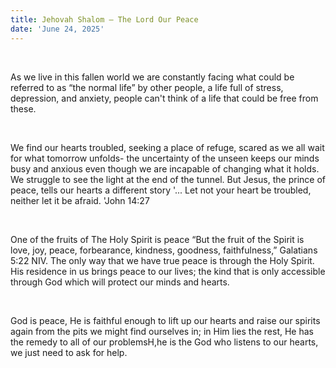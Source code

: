 ```yaml
---
title: Jehovah Shalom — The Lord Our Peace
date: 'June 24, 2025'
---
```


<script>
  import { theme2 } from '../../../../store/themes/theme2.svelte';
  import ArticleHero from '../../../../components/article_components/article_hero.svelte';
  import ArticleHeader from '../../../../components/article_components/article_header.svelte';
</script>

<ArticleHero 
  title={title} 
  date={date}
  subtopic={theme2.subtopics[1]} 
/>

<br/>

As we live in this fallen world we are constantly facing what could be referred to as “the normal life” by other people, a life full of stress, depression, and anxiety, people can't think of a life that could be free from these.

<br/>

We find our hearts troubled, seeking a place of refuge, scared as we all wait for what tomorrow unfolds- the uncertainty of the unseen keeps our minds busy and anxious even though we are incapable of changing what it holds. We struggle to see the light at the end of the tunnel.
But Jesus, the prince of peace, tells our hearts a different story '... Let not your heart be troubled, neither let it be afraid. 'John 14:27

<br/>

One of the fruits of The Holy Spirit is peace “But the fruit of the Spirit is love, joy, peace, forbearance, kindness, goodness, faithfulness,” Galatians 5:22 NIV. The only way that we have true peace is through the Holy Spirit. His residence in us brings peace to our lives; the kind that is only accessible through God which will protect our minds and hearts.

<br/>

God is peace, He is faithful enough to lift up our hearts and raise our spirits again from the pits we might find ourselves in; in Him lies the rest, He has the remedy to all of our problemsH,he is the God who listens to our hearts, we just need to ask for help.

